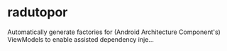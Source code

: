 # radutopor
Automatically generate factories for (Android Architecture Component's) ViewModels to enable assisted dependency inje…
